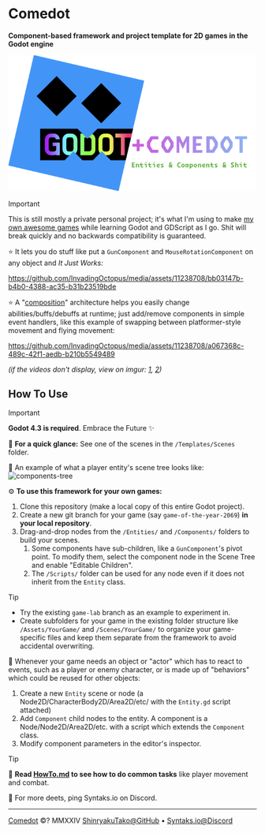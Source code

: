 # Comedot

**Component-based framework and project template for 2D games in the Godot engine**

![Godot+Comedot Logo][logo]

> [!IMPORTANT]
> This is still mostly a private personal project; it's what I'm using to make [my own awesome games][itch] while learning Godot and GDScript as I go. Shit will break quickly and no backwards compatibility is guaranteed.

⭐️ It lets you do stuff like put a `GunComponent` and `MouseRotationComponent` on any object and _It Just Works:_ 

https://github.com/InvadingOctopus/media/assets/11238708/bb03147b-b4b0-4388-ac35-b31b23519bde

⭐️ A "[composition][composition-over-inheritance]" architecture helps you easily change abilities/buffs/debuffs at runtime; just add/remove components in simple event handlers, like this example of swapping between platformer-style movement and flying movement:

https://github.com/InvadingOctopus/media/assets/11238708/a067368c-489c-42f1-aedb-b210b5549489

_(if the videos don't display, view on imgur: [1][rocks-with-guns], [2][swapping-components])_

## How To Use

> [!IMPORTANT]
> **Godot 4.3 is required**. Embrace the Future ✨

🚀 **For a quick glance:** See one of the scenes in the `/Templates/Scenes` folder.

🌳 An example of what a player entity's scene tree looks like:  
![components-tree]

⚙️ **To use this framework for your own games:**

1. Clone this repository (make a local copy of this entire Godot project).
2. Create a new git branch for your game (say `game-of-the-year-2069`) **in your local repository**.
3. Drag-and-drop nodes from the `/Entities/` and `/Components/` folders to build your scenes.
	1. Some components have sub-children, like a `GunComponent`'s pivot point. To modify them, select the component node in the Scene Tree and enable "Editable Children".
	2. The `/Scripts/` folder can be used for any node even if it does not inherit from the `Entity` class.

> [!TIP]
> * Try the existing `game-lab` branch as an example to experiment in.  
> * Create subfolders for your game in the existing folder structure like `/Assets/YourGame/` and `/Scenes/YourGame/` to organize your game-specific files and keep them separate from the framework to avoid accidental overwriting.

🧩 Whenever your game needs an object or "actor" which has to react to events, such as a player or enemy character, or is made up of "behaviors" which could be reused for other objects:
1. Create a new `Entity` scene or node (a Node2D/CharacterBody2D/Area2D/etc/ with the `Entity.gd` script attached)
2. Add `Component` child nodes to the entity. A component is a Node/Node2D/Area2D/etc. with a script which extends the `Component` class.
3. Modify component parameters in the editor's inspector.

> [!TIP]
> 📜 **Read [HowTo.md][howto] to see how to do common tasks** like player movement and combat.
>
> 💬 For more deets, ping Syntaks.io on Discord.

----

[Comedot][repository] ©? MMXXIV [ShinryakuTako@GitHub][github] • [Syntaks.io@Discord][discord]
 
[repository]: https://github.com/invadingoctopus/comedot
[website]: https://invadingoctopus.io
[license]: https://about:blank
[discord]: https://discord.gg/jZG3cBFt7u
[twitter]: https://twitter.com/invadingoctopus
[patreon]: https://www.patreon.com/invadingoctopus
[github]:  https://github.com/ShinryakuTako
[itch]:    https://syntaks.itch.io

[howto]:		HowTo.md
[conventions]:	Conventions.md
[thanks]:		Thanks.md
[todo]:			ToDo.md

[composition-over-inheritance]: https://en.wikipedia.org/wiki/Composition_over_inheritance
[entity–component–system]: https://en.wikipedia.org/wiki/Entity_component_system
[swift-api-guidelines]: https://swift.org/documentation/api-design-guidelines/

[rocks-with-guns]: https://i.imgur.com/wH84m23.gifv "Rocks with Guns"
[swapping-components]: https://i.imgur.com/iS0xjdI.mp4 "Swapping Control Components"
[components-tree]: https://i.imgur.com/WW2grLs.png "Example Components Tree for a Player Entity"

[logo]: /Assets/ComedotLogo.png "Godot+Comedot Logo"